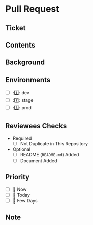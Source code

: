 # Pull Request

## Ticket

## Contents

## Background

## Environments

- [ ] ::one:: dev
- [ ] ::two:: stage
- [ ] ::three:: prod

## Reviewees Checks

- Required
  - [ ] Not Duplicate in This Repository
- Optional
  - [ ] README (`README.md`) Added
  - [ ] Document Added

## Priority

- [ ] :rocket: Now
- [ ] :car: Today
- [ ] :walking: Few Days

## Note
